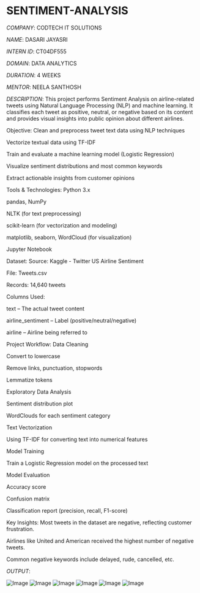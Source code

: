 # SENTIMENT-ANALYSIS

*COMPANY*: CODTECH IT SOLUTIONS

*NAME*: DASARI JAYASRI

*INTERN ID*: CT04DF555

*DOMAIN*: DATA ANALYTICS

*DURATION*: 4 WEEKS

*MENTOR*: NEELA SANTHOSH

*DESCRIPTION*: This project performs Sentiment Analysis on airline-related tweets using Natural Language Processing (NLP) and machine learning. It classifies each tweet as positive, neutral, or negative based on its content and provides visual insights into public opinion about different airlines.

Objective:
Clean and preprocess tweet text data using NLP techniques

Vectorize textual data using TF-IDF

Train and evaluate a machine learning model (Logistic Regression)

Visualize sentiment distributions and most common keywords

Extract actionable insights from customer opinions

Tools & Technologies:
Python 3.x

pandas, NumPy

NLTK (for text preprocessing)

scikit-learn (for vectorization and modeling)

matplotlib, seaborn, WordCloud (for visualization)

Jupyter Notebook

Dataset:
Source: Kaggle - Twitter US Airline Sentiment

File: Tweets.csv

Records: 14,640 tweets

Columns Used:

text – The actual tweet content

airline_sentiment – Label (positive/neutral/negative)

airline – Airline being referred to

Project Workflow:
Data Cleaning

Convert to lowercase

Remove links, punctuation, stopwords

Lemmatize tokens

Exploratory Data Analysis

Sentiment distribution plot

WordClouds for each sentiment category

Text Vectorization

Using TF-IDF for converting text into numerical features

Model Training

Train a Logistic Regression model on the processed text

Model Evaluation

Accuracy score

Confusion matrix

Classification report (precision, recall, F1-score)

Key Insights:
Most tweets in the dataset are negative, reflecting customer frustration.

Airlines like United and American received the highest number of negative tweets.

Common negative keywords include delayed, rude, cancelled, etc.

*OUTPUT*:

![Image](https://github.com/user-attachments/assets/cf89fad8-80bb-4827-b571-cef6be50582f)
![Image](https://github.com/user-attachments/assets/8c969bb9-7fd3-4784-9612-de96bc243fce)
![Image](https://github.com/user-attachments/assets/9e6c48c7-202e-4dfb-bcaf-3a27c4973131)
![Image](https://github.com/user-attachments/assets/3ef48a26-b1e5-43ad-a763-ec7b6ae6477a)
![Image](https://github.com/user-attachments/assets/403377f9-6350-4567-868b-921c49bb2b7d)
![Image](https://github.com/user-attachments/assets/7822c9d0-a5ff-4183-9673-2454ba207974)

